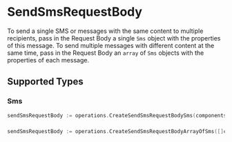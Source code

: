 # SendSmsRequestBody

To send a single SMS or messages with the same content to multiple recipients, pass in the Request Body a single `Sms` object with the properties of this message. To send multiple messages with different content at the same time, pass in the Request Body an `array` of `Sms` objects with the properties of each message.


## Supported Types

### Sms

```go
sendSmsRequestBody := operations.CreateSendSmsRequestBodySms(components.Sms{/* values here */})
```

### 

```go
sendSmsRequestBody := operations.CreateSendSmsRequestBodyArrayOfSms([]components.Sms{/* values here */})
```

